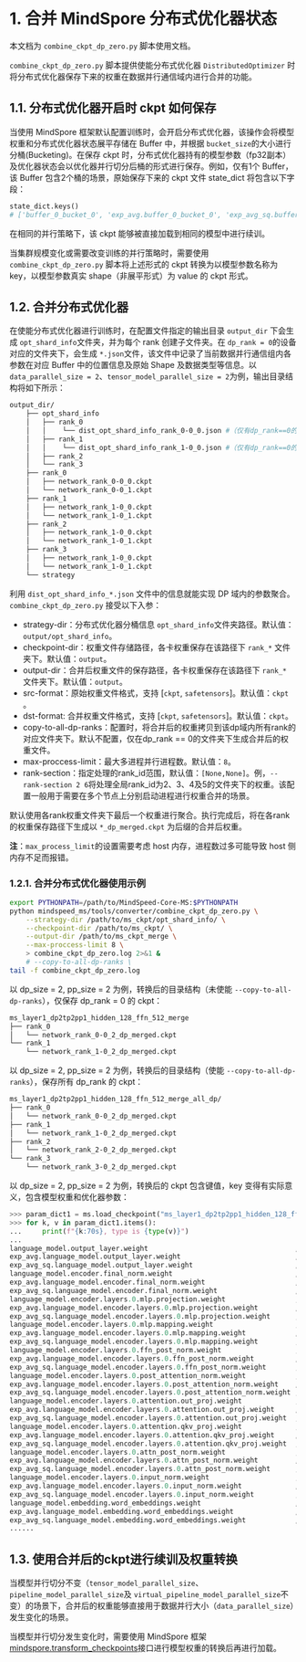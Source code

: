# 1. 合并 MindSpore 分布式优化器状态

本文档为 `combine_ckpt_dp_zero.py` 脚本使用文档。

`combine_ckpt_dp_zero.py` 脚本提供使能分布式优化器 `DistributedOptimizer` 时将分布式优化器保存下来的权重在数据并行通信域内进行合并的功能。

## 1.1. 分布式优化器开启时 ckpt 如何保存

当使用 MindSpore 框架默认配置训练时，会开启分布式优化器，该操作会将模型权重和分布式优化器状态展平存储在 Buffer 中，并根据 `bucket_size`​ 的大小进行分桶(Bucketing)。在保存 ckpt 时，分布式优化器持有的模型参数（fp32副本）及优化器状态会以优化器并行切分后桶的形式进行保存。例如，仅有1个 Buffer，该 Buffer 包含2个桶的场景，原始保存下来的 ckpt 文件 state_dict 将包含以下字段：

```python
state_dict.keys()
# ['buffer_0_bucket_0', 'exp_avg.buffer_0_bucket_0', 'exp_avg_sq.buffer_0_bucket_0', 'buffer_0_bucket_1', 'exp_avg.buffer_0_bucket_1', 'exp_avg_sq.buffer_0_bucket_1'， 'state_step', ...]
```

在相同的并行策略下，该 ckpt 能够被直接加载到相同的模型中进行续训。

当集群规模变化或需要改变训练的并行策略时，需要使用 `combine_ckpt_dp_zero.py`​ 脚本将上述形式的 ckpt 转换为以模型参数名称为 key，以模型参数真实 shape（非展平形式）为 value 的 ckpt 形式。

## 1.2. 合并分布式优化器

在使能分布式优化器进行训练时，在配置文件指定的输出目录 `output_dir`​ 下会生成 `opt_shard_info`​ 文件夹，并为每个 rank 创建子文件夹。在 `dp_rank = 0`​ 的设备对应的文件夹下，会生成 `*.json`​ 文件，该文件中记录了当前数据并行通信组内各参数在对应 Buffer 中的位置信息及原始 Shape 及数据类型等信息。以 `data_parallel_size = 2`​、`tensor_model_parallel_size = 2`​ 为例，输出目录结构将如下所示：

```bash
output_dir/
    ├── opt_shard_info
    │   ├── rank_0
    │   │    └── dist_opt_shard_info_rank_0-0_0.json #（仅有dp_rank==0的rank文件夹下存在该json文件）
    │   ├── rank_1
    │   │    └── dist_opt_shard_info_rank_1-0_0.json #（仅有dp_rank==0的rank文件夹下存在该json文件）
    │   ├── rank_2
    │   └── rank_3
    ├── rank_0
    │   ├── network_rank_0-0_0.ckpt
    │   └── network_rank_0-0_1.ckpt
    ├── rank_1
    │   ├── network_rank_1-0_0.ckpt
    │   └── network_rank_1-0_1.ckpt
    ├── rank_2
    │   ├── network_rank_1-0_0.ckpt
    │   └── network_rank_1-0_1.ckpt
    ├── rank_3
    │   ├── network_rank_1-0_0.ckpt
    │   └── network_rank_1-0_1.ckpt
    └── strategy
```

利用 `dist_opt_shard_info_*.json`​ 文件中的信息就能实现 DP 域内的参数聚合。`combine_ckpt_dp_zero.py`​ 接受以下入参：

- strategy-dir：分布式优化器分桶信息 `opt_shard_info`​ 文件夹路径。默认值：`output/opt_shard_info`​。
- checkpoint-dir：权重文件存储路径，各卡权重保存在该路径下 `rank_*`​ 文件夹下。默认值：`output`​。
- output-dir：合并后权重文件的保存路径，各卡权重保存在该路径下 `rank_*`​ 文件夹下。默认值：`output`​。
- src-format：原始权重文件格式，支持 [`ckpt`​, `safetensors`​]。默认值：`ckpt`​。
- dst-format: 合并权重文件格式，支持 [`ckpt`​, `safetensors`​]。默认值：`ckpt`​。
- copy-to-all-dp-ranks：配置时，将合并后的权重拷贝到该dp域内所有rank的对应文件夹下。默认不配置，仅在dp_rank == 0的文件夹下生成合并后的权重文件。
- max-proccess-limit：最大多进程并行进程数。默认值：`8`​。
- rank-section：指定处理的rank_id范围，默认值：`[None,None]`​。例，`--rank-section 2 6`​将处理全局rank_id为2、3、4及5的文件夹下的权重。该配置一般用于需要在多个节点上分别启动进程进行权重合并的场景。

默认使用各rank权重文件夹下最后一个权重进行聚合。执行完成后，将在各rank的权重保存路径下生成以 `*_dp_merged.ckpt`​ 为后缀的合并后权重。

**注**：`max_process_limit`​的设置需要考虑 host 内存，进程数过多可能导致 host 侧内存不足而报错。

### 1.2.1. 合并分布式优化器使用示例

```bash
export PYTHONPATH=/path/to/MindSpeed-Core-MS:$PYTHONPATH
python mindspeed_ms/tools/converter/combine_ckpt_dp_zero.py \
    --strategy-dir /path/to/ms_ckpt/opt_shard_info/ \
    --checkpoint-dir /path/to/ms_ckpt/ \
    --output-dir /path/to/ms_ckpt_merge \
    --max-proccess-limit 8 \
    > combine_ckpt_dp_zero.log 2>&1 &
    # --copy-to-all-dp-ranks \
tail -f combine_ckpt_dp_zero.log
```

以 dp_size = 2, pp_size = 2 为例，转换后的目录结构（未使能 `--copy-to-all-dp-ranks`），仅保存 dp_rank = 0 的 ckpt：

```bash
ms_layer1_dp2tp2pp1_hidden_128_ffn_512_merge
├── rank_0
│   └── network_rank_0-0_2_dp_merged.ckpt
└── rank_1
    └── network_rank_1-0_2_dp_merged.ckpt
```

以 dp_size = 2, pp_size = 2 为例，转换后的目录结构（使能 `--copy-to-all-dp-ranks`），保存所有 dp_rank 的 ckpt：

```bash
ms_layer1_dp2tp2pp1_hidden_128_ffn_512_merge_all_dp/
├── rank_0
│   └── network_rank_0-0_2_dp_merged.ckpt
├── rank_1
│   └── network_rank_1-0_2_dp_merged.ckpt
├── rank_2
│   └── network_rank_2-0_2_dp_merged.ckpt
└── rank_3
    └── network_rank_3-0_2_dp_merged.ckpt
```

以 dp_size = 2, pp_size = 2 为例，转换后的 ckpt 包含键值，key 变得有实际意义，包含模型权重和优化器参数：

```python
>>> param_dict1 = ms.load_checkpoint("ms_layer1_dp2tp2pp1_hidden_128_ffn_512_merge/rank_0/network_rank_0-0_2_dp_merged.ckpt")
>>> for k, v in param_dict1.items():
...     print(f"{k:70s}, type is {type(v)}")
...
language_model.output_layer.weight                                    , type is <class 'abc.Parameter'>
exp_avg.language_model.output_layer.weight                            , type is <class 'abc.Parameter'>
exp_avg_sq.language_model.output_layer.weight                         , type is <class 'abc.Parameter'>
language_model.encoder.final_norm.weight                              , type is <class 'abc.Parameter'>
exp_avg.language_model.encoder.final_norm.weight                      , type is <class 'abc.Parameter'>
exp_avg_sq.language_model.encoder.final_norm.weight                   , type is <class 'abc.Parameter'>
language_model.encoder.layers.0.mlp.projection.weight                 , type is <class 'abc.Parameter'>
exp_avg.language_model.encoder.layers.0.mlp.projection.weight         , type is <class 'abc.Parameter'>
exp_avg_sq.language_model.encoder.layers.0.mlp.projection.weight      , type is <class 'abc.Parameter'>
language_model.encoder.layers.0.mlp.mapping.weight                    , type is <class 'abc.Parameter'>
exp_avg.language_model.encoder.layers.0.mlp.mapping.weight            , type is <class 'abc.Parameter'>
exp_avg_sq.language_model.encoder.layers.0.mlp.mapping.weight         , type is <class 'abc.Parameter'>
language_model.encoder.layers.0.ffn_post_norm.weight                  , type is <class 'abc.Parameter'>
exp_avg.language_model.encoder.layers.0.ffn_post_norm.weight          , type is <class 'abc.Parameter'>
exp_avg_sq.language_model.encoder.layers.0.ffn_post_norm.weight       , type is <class 'abc.Parameter'>
language_model.encoder.layers.0.post_attention_norm.weight            , type is <class 'abc.Parameter'>
exp_avg.language_model.encoder.layers.0.post_attention_norm.weight    , type is <class 'abc.Parameter'>
exp_avg_sq.language_model.encoder.layers.0.post_attention_norm.weight , type is <class 'abc.Parameter'>
language_model.encoder.layers.0.attention.out_proj.weight             , type is <class 'abc.Parameter'>
exp_avg.language_model.encoder.layers.0.attention.out_proj.weight     , type is <class 'abc.Parameter'>
exp_avg_sq.language_model.encoder.layers.0.attention.out_proj.weight  , type is <class 'abc.Parameter'>
language_model.encoder.layers.0.attention.qkv_proj.weight             , type is <class 'abc.Parameter'>
exp_avg.language_model.encoder.layers.0.attention.qkv_proj.weight     , type is <class 'abc.Parameter'>
exp_avg_sq.language_model.encoder.layers.0.attention.qkv_proj.weight  , type is <class 'abc.Parameter'>
language_model.encoder.layers.0.attn_post_norm.weight                 , type is <class 'abc.Parameter'>
exp_avg.language_model.encoder.layers.0.attn_post_norm.weight         , type is <class 'abc.Parameter'>
exp_avg_sq.language_model.encoder.layers.0.attn_post_norm.weight      , type is <class 'abc.Parameter'>
language_model.encoder.layers.0.input_norm.weight                     , type is <class 'abc.Parameter'>
exp_avg.language_model.encoder.layers.0.input_norm.weight             , type is <class 'abc.Parameter'>
exp_avg_sq.language_model.encoder.layers.0.input_norm.weight          , type is <class 'abc.Parameter'>
language_model.embedding.word_embeddings.weight                       , type is <class 'abc.Parameter'>
exp_avg.language_model.embedding.word_embeddings.weight               , type is <class 'abc.Parameter'>
exp_avg_sq.language_model.embedding.word_embeddings.weight            , type is <class 'abc.Parameter'>
......
```

## 1.3. 使用合并后的ckpt进行续训及权重转换

当模型并行切分不变（`tensor_model_parallel_size`​、`pipeline_model_parallel_size`​ 及 `virtual_pipeline_model_parallel_size`​ 不变）的场景下，合并后的权重能够直接用于数据并行大小（`data_parallel_size`​）发生变化的场景。

当模型并行切分发生变化时，需要使用 MindSpore 框架 [mindspore.transform_checkpoints](https://www.mindspore.cn/docs/zh-CN/master/api_python/mindspore/mindspore.transform_checkpoints.html?highlight=transform_checkpoints#mindspore.transform_checkpoints) ​接口进行模型权重的转换后再进行加载。
